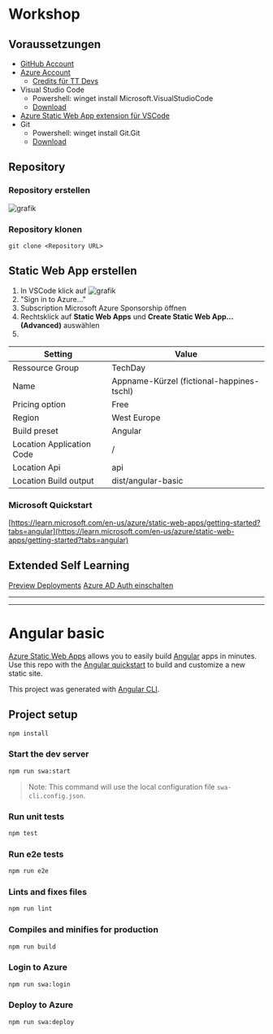 # Workshop

## Voraussetzungen

- [GitHub Account](https://github.com/signup?ref_cta=Sign+up&ref_loc=header+logged+out&ref_page=%2F&source=header-home)
- [Azure Account](https://portal.azure.com/)
  - [Credits für TT Devs](https://my.visualstudio.com) 
- Visual Studio Code
  - Powershell: winget install Microsoft.VisualStudioCode
  - [Download](https://code.visualstudio.com/download)
- [Azure Static Web App extension für VSCode](https://marketplace.visualstudio.com/items?itemName=ms-azuretools.vscode-azurestaticwebapps)
- Git
  - Powershell: winget install Git.Git
  - [Download](https://www.git-scm.com/downloads)  

## Repository

### Repository erstellen  
![grafik](https://user-images.githubusercontent.com/18726190/197127547-e376ccfb-4ea6-4a88-85ce-98278532650b.png)  

### Repository klonen
`git clone <Repository URL>`

## Static Web App erstellen

1. In VSCode klick auf ![grafik](https://user-images.githubusercontent.com/18726190/197128293-98b8e62d-54d7-45a0-9c74-45b38bce63ff.png)
2. "Sign in to Azure..."
3. Subscription Microsoft Azure Sponsorship öffnen
4. Rechtsklick auf __Static Web Apps__ und __Create Static Web App... (Advanced)__ auswählen
5. 
| Setting | Value |
| --- | --- |
| Ressource Group | TechDay |
| Name | Appname-Kürzel (fictional-happines-tschl) |
| Pricing option | Free |
| Region | West Europe |
| Build preset | Angular |
| Location Application Code | / |
| Location Api | api |
| Location Build output | dist/angular-basic |
  
### Microsoft Quickstart
[https://learn.microsoft.com/en-us/azure/static-web-apps/getting-started?tabs=angular](https://learn.microsoft.com/en-us/azure/static-web-apps/getting-started?tabs=angular)  

## Extended Self Learning

[Preview Deployments](https://learn.microsoft.com/en-us/azure/static-web-apps/review-publish-pull-requests)
[Azure AD Auth einschalten](https://learn.microsoft.com/en-us/azure/static-web-apps/authentication-authorization?tabs=invitations)


  
***  
***        

# Angular basic

[Azure Static Web Apps](https://docs.microsoft.com/azure/static-web-apps/overview) allows you to easily build [Angular](https://angular.io/) apps in minutes. Use this repo with the [Angular quickstart](https://docs.microsoft.com/azure/static-web-apps/getting-started?tabs=angular) to build and customize a new static site.

This project was generated with [Angular CLI](https://github.com/angular/angular-cli).

## Project setup

```bash
npm install
```

### Start the dev server

```bash
npm run swa:start
```

> Note: This command will use the local configuration file `swa-cli.config.json`.

### Run unit tests

```bash
npm test
```

### Run e2e tests

```bash
npm run e2e
```

### Lints and fixes files

```bash
npm run lint
```

### Compiles and minifies for production

```bash
npm run build
```

### Login to Azure

```bash
npm run swa:login
```

### Deploy to Azure

```bash
npm run swa:deploy
```
